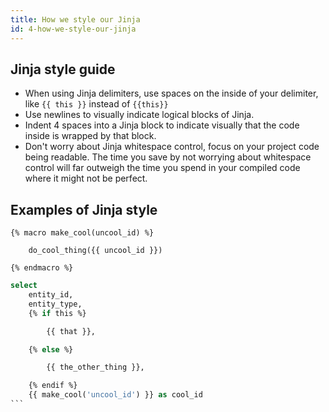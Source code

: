 ```yaml
---
title: How we style our Jinja
id: 4-how-we-style-our-jinja
---
```


## Jinja style guide

- When using Jinja delimiters, use spaces on the inside of your delimiter, like `{{ this }}` instead of `{{this}}`
- Use newlines to visually indicate logical blocks of Jinja.
- Indent 4 spaces into a Jinja block to indicate visually that the code inside is wrapped by that block.
- Don't worry about Jinja whitespace control, focus on your project code being readable. The time you save by not worrying about whitespace control will far outweigh the time you spend in your compiled code where it might not be perfect.

## Examples of Jinja style

```jinja
{% macro make_cool(uncool_id) %}

    do_cool_thing({{ uncool_id }})

{% endmacro %}
```

````sql
select
    entity_id,
    entity_type,
    {% if this %}

        {{ that }},

    {% else %}

        {{ the_other_thing }},

    {% endif %}
    {{ make_cool('uncool_id') }} as cool_id
```
````

